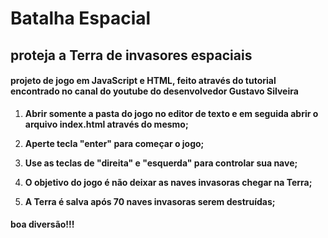 # Batalha Espacial

## proteja a Terra de invasores espaciais



#### projeto de jogo  em  JavaScript e HTML, feito através do tutorial encontrado no canal do youtube  do desenvolvedor Gustavo Silveira 



1.  **Abrir somente a pasta do jogo no editor de texto e em seguida abrir o arquivo index.html através do mesmo;**

2. **Aperte tecla "enter"  para começar o jogo;**

3. **Use as teclas de "direita" e "esquerda" para controlar sua nave;**

4.  **O objetivo do jogo é não deixar as naves invasoras chegar na Terra;**

5. **A Terra é salva após 70 naves invasoras serem destruídas;**

   

#### boa diversão!!! 